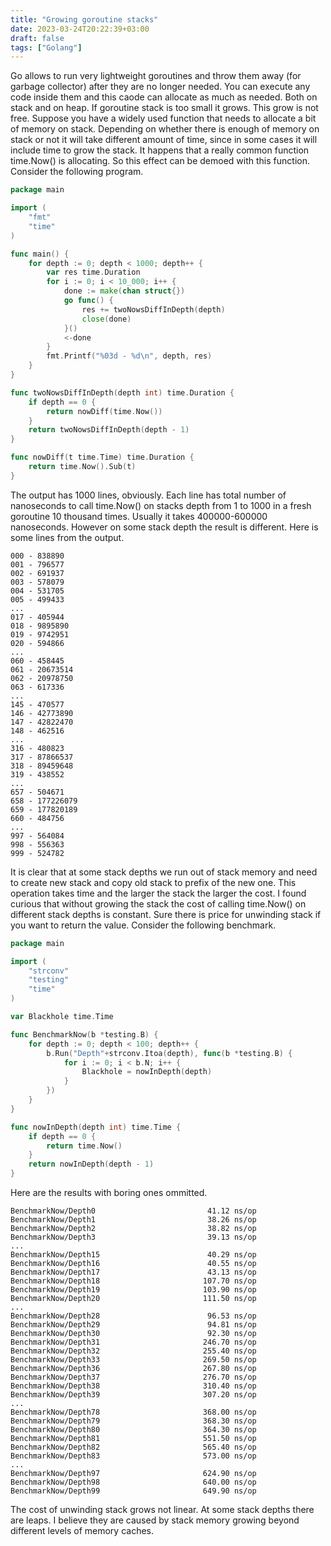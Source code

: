 ```yaml
---
title: "Growing goroutine stacks"
date: 2023-03-24T20:22:39+03:00
draft: false
tags: ["Golang"]
---
```

Go allows to run very lightweight goroutines and throw them away (for garbage collector) after they are no longer needed. You can execute any code inside them and this caode can allocate as much as needed. Both on stack and on heap. If goroutine stack is too small it grows. This grow is not free. Suppose you have a widely used function that needs to allocate a bit of memory on stack. Depending on whether there is enough of memory on stack or not it will take different amount of time, since in some cases it will include time to grow the stack. It happens that a really common function time.Now() is allocating. So this effect can be demoed with this function. Consider the following program.

```go
package main

import (
	"fmt"
	"time"
)

func main() {
	for depth := 0; depth < 1000; depth++ {
		var res time.Duration
		for i := 0; i < 10_000; i++ {
			done := make(chan struct{})
			go func() {
				res += twoNowsDiffInDepth(depth)
				close(done)
			}()
			<-done
		}
		fmt.Printf("%03d - %d\n", depth, res)
	}
}

func twoNowsDiffInDepth(depth int) time.Duration {
	if depth == 0 {
		return nowDiff(time.Now())
	}
	return twoNowsDiffInDepth(depth - 1)
}

func nowDiff(t time.Time) time.Duration {
	return time.Now().Sub(t)
}
```

The output has 1000 lines, obviously. Each line has total number of nanoseconds to call time.Now() on stacks depth from 1 to 1000 in a fresh goroutine 10 thousand times. Usually it takes 400000-600000 nanoseconds. However on some stack depth the result is different. Here is some lines from the output.

```
000 - 838890
001 - 796577
002 - 691937
003 - 578079
004 - 531705
005 - 499433
...
017 - 405944
018 - 9895890
019 - 9742951
020 - 594866
...
060 - 458445
061 - 20673514
062 - 20978750
063 - 617336
...
145 - 470577
146 - 42773890
147 - 42822470
148 - 462516
...
316 - 480823
317 - 87866537
318 - 89459648
319 - 438552
...
657 - 504671
658 - 177226079
659 - 177820189
660 - 484756
...
997 - 564084
998 - 556363
999 - 524782
```

It is clear that at some stack depths we run out of stack memory and need to create new stack and copy old stack to prefix of the new one. This operation takes time and the larger the stack the larger the cost. I found curious that without growing the stack the cost of calling time.Now() on different stack depths is constant. Sure there is price for unwinding stack if you want to return the value. Consider the following benchmark.

```go
package main

import (
	"strconv"
	"testing"
	"time"
)

var Blackhole time.Time

func BenchmarkNow(b *testing.B) {
	for depth := 0; depth < 100; depth++ {
		b.Run("Depth"+strconv.Itoa(depth), func(b *testing.B) {
			for i := 0; i < b.N; i++ {
				Blackhole = nowInDepth(depth)
			}
		})
	}
}

func nowInDepth(depth int) time.Time {
	if depth == 0 {
		return time.Now()
	}
	return nowInDepth(depth - 1)
}
```
Here are the results with boring ones ommitted.
```
BenchmarkNow/Depth0         		        41.12 ns/op
BenchmarkNow/Depth1         		        38.26 ns/op
BenchmarkNow/Depth2         		        38.82 ns/op
BenchmarkNow/Depth3         		        39.13 ns/op
...
BenchmarkNow/Depth15        		        40.29 ns/op
BenchmarkNow/Depth16        		        40.55 ns/op
BenchmarkNow/Depth17        		        43.13 ns/op
BenchmarkNow/Depth18        		       107.70 ns/op
BenchmarkNow/Depth19        		       103.90 ns/op
BenchmarkNow/Depth20        		       111.50 ns/op
...
BenchmarkNow/Depth28        		        96.53 ns/op
BenchmarkNow/Depth29        		        94.81 ns/op
BenchmarkNow/Depth30        		        92.30 ns/op
BenchmarkNow/Depth31        	 	       246.70 ns/op
BenchmarkNow/Depth32        	 	       255.40 ns/op
BenchmarkNow/Depth33        	 	       269.50 ns/op
BenchmarkNow/Depth36        	 	       267.80 ns/op
BenchmarkNow/Depth37        	 	       276.70 ns/op
BenchmarkNow/Depth38        	 	       310.40 ns/op
BenchmarkNow/Depth39        	 	       307.20 ns/op
...
BenchmarkNow/Depth78        	 	       368.00 ns/op
BenchmarkNow/Depth79        	 	       368.30 ns/op
BenchmarkNow/Depth80        	 	       364.30 ns/op
BenchmarkNow/Depth81        	 	       551.50 ns/op
BenchmarkNow/Depth82        	 	       565.40 ns/op
BenchmarkNow/Depth83        	 	       573.00 ns/op
...
BenchmarkNow/Depth97        	 	       624.90 ns/op
BenchmarkNow/Depth98        	 	       640.00 ns/op
BenchmarkNow/Depth99        	 	       649.90 ns/op
```
The cost of unwinding stack grows not linear. At some stack depths there are leaps. I believe they are caused by stack memory growing beyond different levels of memory caches.  